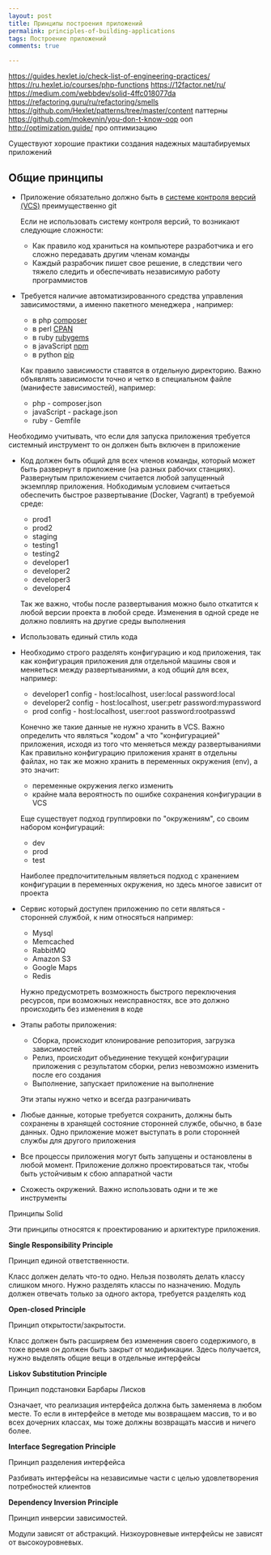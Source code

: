 ```yaml
--- 
layout: post 
title: Принципы построения приложений
permalink: principles-of-building-applications
tags: Построение приложений
comments: true

--- 
```


https://guides.hexlet.io/check-list-of-engineering-practices/ 
https://ru.hexlet.io/courses/php-functions
https://12factor.net/ru/
https://medium.com/webbdev/solid-4ffc018077da
https://refactoring.guru/ru/refactoring/smells
https://github.com/Hexlet/patterns/tree/master/content паттерны
https://github.com/mokevnin/you-don-t-know-oop ооп
http://optimization.guide/ про оптимизацию

Существуют хорошие практики создания надежных маштабируемых приложений

Общие принципы
--

-   Приложение обязательно должно быть в [системе контроля версий (VCS)](https://ru.wikipedia.org/wiki/%D0%A1%D0%B8%D1%81%D1%82%D0%B5%D0%BC%D0%B0_%D1%83%D0%BF%D1%80%D0%B0%D0%B2%D0%BB%D0%B5%D0%BD%D0%B8%D1%8F_%D0%B2%D0%B5%D1%80%D1%81%D0%B8%D1%8F%D0%BC%D0%B8) преимущественно git

    Если не использовать систему контроля версий, то возникают следующие сложности:
    
    -   Как правило код храниться на компьютере разработчика и его сложно передавать другим членам команды
    -   Каждый разрабочик пишет свое решение, в следствии чего тяжело следить и обеспечивать независимую работу программистов
    
-   Требуется наличие автоматизированного средства управления зависимостями, а именно пакетного менеджера , например:

    -   в php [composer](https://getcomposer.org/)
    -   в perl [CPAN](https://www.cpan.org/)
    -   в ruby [rubygems](https://rubygems.org/)
    -   в javaScript [npm](https://www.npmjs.com/)
    -   в python [pip](https://pip.pypa.io/en/stable/)
      
    Как правило зависимости ставятся в отдельную директорию. Важно объявлять зависимости точно и четко в специальном файле (манифесте зависимостей), например:
    
    -   php - composer.json
    -   javaScript - package.json
    -   ruby - Gemfile
   
   Необходимо учитывать, что если для запуска приложения требуется системный инструмент то он должен быть включен в приложение
        
-   Код должен быть общий для всех членов команды, который может быть развернут в приложение (на разных рабочих станциях).
    Развернутым приложением считается любой запущенный экземпляр приложения.
    Нобходимым условием считаеться обеспечить быстрое развертывание (Docker, Vagrant) в требуемой среде:
    
    -   prod1 
    -   prod2 
    -   staging 
    -   testing1 
    -   testing2 
    -   developer1 
    -   developer2 
    -   developer3 
    -   developer4 

    Так же важно, чтобы после развертывания можно было откатится к любой версии проекта в любой среде.
    Изменения в одной среде не должно повлиять на другие среды выполнения
    
-   Использовать единый стиль кода

-  Необходимо строго разделять конфигурацию и код приложения, 
   так как конфигурация приложения для отдельной машины своя и меняеться между развертываниями, а код общий для всех, например:
   
    -   developer1 config - host:localhost, user:local password:local
    -   developer2 config - host:localhost, user:petr password:mypassword
    -   prod config - host:localhost, user:root password:rootpasswd

    Конечно же такие данные не нужно хранить в VCS. 
    Важно определить что являться "кодом" а что "конфигурацией" приложения, исходя из того что меняеться между развертываниями
    Как правильно конфигурацию приложения хранят в отдельны файлах, но так же можно хранить в переменных окружения (env), а это значит:
    
    -   переменные окружения легко изменить
    -   крайне мала вероятность по ошибке сохранения конфигурации в VCS
    
    Еще существует подход группировки по "окружениям", со своим набором конфигураций:
    
    -   dev   
    -   prod   
    -   test   
    
    Наиболее предпочитительным являеться подход с хранением конфигурации в переменных окружения, но здесь многое зависит от проекта

-   Сервис который доступен приложению по сети являться - сторонней службой, к ним относяться например:

    -   Mysql
    -   Memcached
    -   RabbitMQ
    -   Amazon S3
    -   Google Maps
    -   Redis
    
    Нужно предусмотреть возможность быстрого переключения ресурсов, при возможных неисправностях, все это должно происходить
    без изменения в коде
    
-   Этапы работы приложения:
    -   Сборка, происходит клонирование репозитория, загрузка зависимостей
    -   Релиз, происходит объединение текущей конфигурации приложения с результатом сборки, релиз невозможно изменить после его создания
    -   Выполнение, запускает приложение на выполнение
    
    Эти этапы нужно четко и всегда разграничивать   

-   Любые данные, которые требуется сохранить, должны быть сохранены в хранящей состояние сторонней службе, обычно, в базе данных.
    Одно приложение может выступать в роли сторонней службы для другого приложения
    
-   Все процессы приложения могут быть запущены и остановлены в любой момент.
    Приложение должно проектироваться так, чтобы быть устойчивым к сбою аппаратной части 

-   Схожесть окружений.
    Важно использовать одни и те же инструменты 


Принципы Solid

Эти принципы относятся к проектированию и архитектуре приложения.

**Single Responsibility Principle**

Принцип единой ответственности. 

Класс должен делать что-то одно. Нельзя позволять делать классу слишком много. Нужно разделять классы по назначению.
Модуль должен отвечать только за одного актора, требуется разделять код

**Open-closed Principle**

Принцип открытости/закрытости.

Класс должен быть расширяем без изменения своего содержимого, в тоже время он должен быть закрыт от модификации.
Здесь получается, нужно выделять общие вещи в отдельные интерфейсы

**Liskov Substitution Principle**

Принцип подстановки Барбары Лисков

Означает, что реализация интерфейса должна быть заменяема в любом месте. То если в интерфейсе в методе мы возвращаем массив,
то и во всех дочерних классах, мы тоже должны возвращать массив и ничего более.

**Interface Segregation Principle**

Принцип разделения интерфейса

Разбивать интерфейсы на независимые части с целью удовлетворения потребностей клиентов

**Dependency Inversion Principle**

Принцип инверсии зависимостей.

Модули зависят от абстракций. Низкоуровневые интерфейсы не зависят от высокоуровневых.



